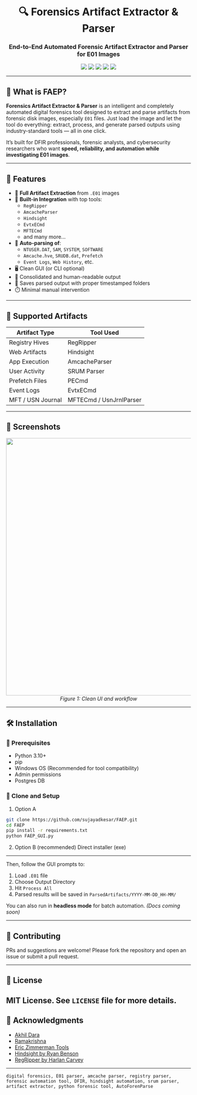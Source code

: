 
<div align="center">
  <h1>🔍 Forensics Artifact Extractor & Parser</h1>
  <h3>End-to-End Automated Forensic Artifact Extractor and Parser for E01 Images</h3>

  <p>
    <img src="https://img.shields.io/badge/forensics-automation-blue?style=flat-square" />
    <img src="https://img.shields.io/github/license/yourusername/AutoForenParse?style=flat-square" />
    <img src="https://img.shields.io/github/stars/yourusername/AutoForenParse?style=flat-square" />
    <img src="https://img.shields.io/github/issues/yourusername/AutoForenParse?style=flat-square" />
    <img src="https://img.shields.io/github/languages/top/yourusername/AutoForenParse?style=flat-square" />
  </p>
</div>

---

## 🧠 What is FAEP?

**Forensics Artifact Extractor & Parser** is an intelligent and completely automated digital forensics tool designed to extract and parse artifacts from forensic disk images, especially `E01` files. Just load the image and let the tool do everything: extract, process, and generate parsed outputs using industry-standard tools — all in one click.

It’s built for DFIR professionals, forensic analysts, and cybersecurity researchers who want **speed, reliability, and automation while investigating E01 images**.

---

## 🚀 Features

- 📂 **Full Artifact Extraction** from `.E01` images  
- 🧰 **Built-in Integration** with top tools:
  - `RegRipper`
  - `AmcacheParser`
  - `Hindsight`
  - `EvtxECmd`
  - `MFTECmd`
  - and many more...
- 📜 **Auto-parsing of**:
  - `NTUSER.DAT`, `SAM`, `SYSTEM`, `SOFTWARE`
  - `Amcache.hve`, `SRUDB.dat`, `Prefetch`
  - `Event Logs`, `Web History`, etc.
- 🖥️ Clean GUI (or CLI optional)
- 🧾 Consolidated and human-readable output
- 📁 Saves parsed output with proper timestamped folders
- ⏱️ Minimal manual intervention

---

## 🧩 Supported Artifacts

| Artifact Type     | Tool Used         |
|-------------------|------------------|
| Registry Hives    | RegRipper        |
| Web Artifacts     | Hindsight        |
| App Execution     | AmcacheParser    |
| User Activity     | SRUM Parser      |
| Prefetch Files    | PECmd            |
| Event Logs        | EvtxECmd         |
| MFT / USN Journal | MFTECmd / UsnJrnlParser |

---

## 📸 Screenshots

<!-- Add screenshots after uploading them to your repo -->
<p align="center">
  <img src="assets/1.png" width="700"/>
  <br/>
  <em>Figure 1: Clean UI and workflow</em>
</p>

---

## 🛠️ Installation

### 🔹 Prerequisites

- Python 3.10+
- pip
- Windows OS (Recommended for tool compatibility)
- Admin permissions
- Postgres DB

### 🔹 Clone and Setup

1. Option A
```bash
git clone https://github.com/sujayadkesar/FAEP.git
cd FAEP
pip install -r requirements.txt
python FAEP_GUI.py
```
2. Option B (recommended)
   Direct installer (exe)

---


Then, follow the GUI prompts to:

1. Load `.E01` file  
2. Choose Output Directory  
3. Hit `Process All`  
4. Parsed results will be saved in `ParsedArtifacts/YYYY-MM-DD_HH-MM/`

You can also run in **headless mode** for batch automation. *(Docs coming soon)*

---




## 🤝 Contributing

PRs and suggestions are welcome! Please fork the repository and open an issue or submit a pull request.

---

## 📜 License

MIT License. See `LICENSE` file for more details.
---

## 🙌 Acknowledgments

- [Akhil Dara](https://www.linkedin.com/in/akhil-dara/)
- [Ramakrishna](https://www.linkedin.com/in/jnana-ramakrishna/)
- [Eric Zimmerman Tools](https://ericzimmerman.github.io/)
- [Hindsight by Ryan Benson](https://github.com/obsidianforensics/hindsight)
- [RegRipper by Harlan Carvey](https://github.com/keydet89/RegRipper4.0)

---
```
digital forensics, E01 parser, amcache parser, registry parser, forensic automation tool, DFIR, hindsight automation, srum parser, artifact extractor, python forensic tool, AutoForenParse
```
